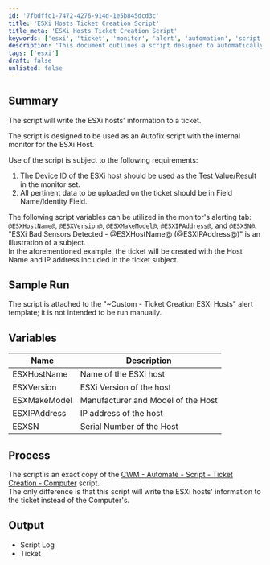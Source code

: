 ```yaml
---
id: '7fbdffc1-7472-4276-914d-1e5b845dcd3c'
title: 'ESXi Hosts Ticket Creation Script'
title_meta: 'ESXi Hosts Ticket Creation Script'
keywords: ['esxi', 'ticket', 'monitor', 'alert', 'automation', 'script']
description: 'This document outlines a script designed to automatically create tickets with information about ESXi hosts. The script is intended for use with internal monitoring systems, ensuring that critical data about ESXi hosts is captured and reported efficiently. It includes details on the required variables, sample run scenarios, and the process involved in utilizing the script effectively.'
tags: ['esxi']
draft: false
unlisted: false
---
```


## Summary

The script will write the ESXi hosts' information to a ticket.

The script is designed to be used as an Autofix script with the internal monitor for the ESXi Host.

Use of the script is subject to the following requirements:  
1. The Device ID of the ESXi host should be used as the Test Value/Result in the monitor set.  
2. All pertinent data to be uploaded on the ticket should be in Field Name/Identity Field.

The following script variables can be utilized in the monitor's alerting tab: `@ESXHostName@`, `@ESXVersion@`, `@ESXMakeModel@`, `@ESXIPAddress@`, and `@ESXSN@`.  
"ESXi Bad Sensors Detected - @ESXHostName@ (@ESXIPAddress@)" is an illustration of a subject.  
In the aforementioned example, the ticket will be created with the Host Name and IP address included in the ticket subject.

## Sample Run

The script is attached to the "~Custom - Ticket Creation ESXi Hosts" alert template; it is not intended to be run manually.

## Variables

| Name           | Description                          |
|----------------|--------------------------------------|
| ESXHostName    | Name of the ESXi host                |
| ESXVersion     | ESXi Version of the host             |
| ESXMakeModel   | Manufacturer and Model of the Host   |
| ESXIPAddress   | IP address of the host               |
| ESXSN          | Serial Number of the Host            |

## Process

The script is an exact copy of the [CWM - Automate - Script - Ticket Creation - Computer](<./Ticket Creation - Computer.md>) script.  
The only difference is that this script will write the ESXi hosts' information to the ticket instead of the Computer's.

## Output

- Script Log
- Ticket
